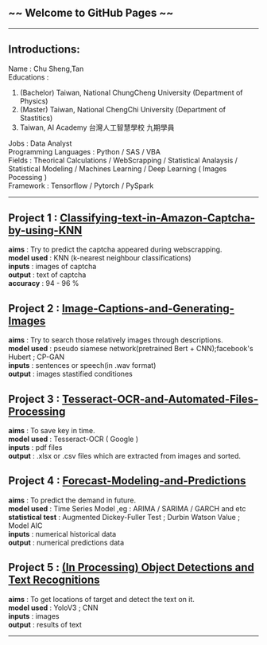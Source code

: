 ## ~~ Welcome to GitHub Pages ~~
-----

## Introductions:<br>
Name : Chu Sheng,Tan <br>
Educations : <br>
1. (Bachelor) Taiwan, National ChungCheng University (Department of Physics)<br>
2. (Master) Taiwan, National ChengChi University (Department of Stastitics)<br>
3. Taiwan, AI Academy 台灣人工智慧學校 九期學員 <br>

Jobs : Data Analyst<br>
Programming Languages : Python / SAS / VBA<br>
Fields : Theorical Calculations / WebScrapping / Statistical Analaysis / Statistical Modeling / Machines Learning / Deep Learning ( Images Pocessing )<br>
Framework : Tensorflow / Pytorch / PySpark<br>

------


## Project 1 : [Classifying-text-in-Amazon-Captcha-by-using-KNN](https://github.com/chusheng0505/Classifying-text-in-Amazon-Captcha-by-using-KNN) <br>
**aims** : Try to predict the captcha appeared during webscrapping.<br>
**model used** : KNN (k-nearest neighbour classifications)<br>
**inputs** : images of captcha<br>
**output** : text of captcha <br>
**accuracy** : 94 - 96 % <br>


## Project 2 : [Image-Captions-and-Generating-Images](https://github.com/chusheng0505/Image-Captions-and-Generating-Images) <br>
**aims** : Try to search those relatively images through descriptions.<br>
**model used** : pseudo siamese network(pretrained Bert + CNN);facebook's Hubert ; CP-GAN <br>
**inputs** : sentences or speech(in .wav format)<br>
**output** : images stastified conditiones<br>


## Project 3 : [Tesseract-OCR-and-Automated-Files-Processing](https://github.com/chusheng0505/Tesseract-OCR-and-Automated-Files-Processing) <br>
**aims** : To save key in time.<br>
**model used** : Tesseract-OCR ( Google ) <br>
**inputs** : pdf files <br>
**output** : .xlsx or .csv files which are extracted from images and sorted.<br>


## Project 4 : [Forecast-Modeling-and-Predictions](https://github.com/chusheng0505/Forecast-Modeling-and-Predictions) <br>
**aims** : To predict the demand in future.<br>
**model used** : Time Series Model ,eg : ARIMA / SARIMA / GARCH and etc <br>
**statistical test** : Augmented Dickey-Fuller Test ; Durbin Watson Value ; Model AIC <br>
**inputs** : numerical historical data <br>
**output** : numerical predictions data<br>


## Project 5 : [(In Processing) Object Detections and Text Recognitions]() <br>
**aims** : To get locations of target and detect the text on it.<br>
**model used** : YoloV3 ; CNN <br>
**inputs** : images <br>
**output** : results of text <br>

------







